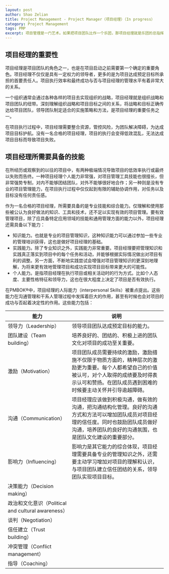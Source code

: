 ```yaml
---
layout: post
author: Shao Zelian
title: Project Management - Project Manager（项目经理）（In progress）
category: Project Management
tags: PMP
excerpt: 项目管理是一门艺术。如果把项目团队比作一个乐团，那项目经理就是乐团的总指挥。
---
```


## 项目经理的重要性

项目经理是项目团队的角色之一，也是在项目启动之前需要第一个确定的重要角色。项目经理不仅仅是具有一定权力的领导者，更多的是为项目达成预定目标所承担的首要责任人。项目执行效率和最终成功与否与项目经理的管理水平有着非常大的关系。

一个组织通常会通过各种各样的项目去实现组织的战略，项目经理就是组织战略和项目团队的纽带。深刻理解组织战略和项目目标之间的关系，将战略和目标正确传达给项目团队，领导团队制定适合的实施策略和方法，是项目经理的重要任务之一。

在项目执行过程中，项目经理需要整合资源，管控风险，为团队解决障碍，为达成项目目标护航。没有一名合格的项目经理，项目的执行会变得低效混乱，无法达成项目目标而导致项目失败。

## 项目经理所需要具备的技能

在所经历或观察到的以往的项目中，有两种极端情况导致项目的低效率执行或最终以失败而告终。一种项目经理个人能力非常强，对项目管理工具技能也很擅长，但非常强势专制，对内不能够团结团队，对外不能够很好地合作；另一种则是没有专业的项目管理能力，在项目执行过程中仅仅起到有限的辅助协调作用，对任务以及目标没有任何责任感。

作为一名合格的项目经理，所需要具备的是专业技能和综合能力。仅理解和使用那些被公认为良好做法的知识、工具和技术，还不足以实现有效的项目管理。要有效管理项目，除了应具备特定应用领域的技能和通用管理方面的能力以外，项目经理还需具备以下能力：
- 知识能力。也就是专业的项目管理知识，这种知识能力可以通过参加一些专业的管理培训获得，这也是做好项目经理的基础。
- 实践能力。除了专业知识之外，实践能力非常重要。项目经理要把管理知识和实践真正落实到项目中的每个任务和活动，并能够根据实际情况做出对项目有利的调整。另一方面，不断地实践尝试会增强对项目管理知识的更深刻地理解，为将来更有效地管理项目和成功实现项目目标带来更大的可能性。
- 个人能力。是指项目经理在执行项目或相关活动时的行为方式。比如个人态度、主要性格特征和领导力，这也在很大程度上决定了项目是否有效执行。

在PMBOK®中，项目经理的人际能力（interpersonal Skills）被重点提出。这些能力在沟通管理和干系人管理过程中发挥着巨大的作用，甚至有时候也会对项目的成功与否起着决定性的作用。这些能力包括： <br/>

能力                                                      | 说明
------------------------                                  |---------------------
领导力（Leadership）                                        | 领导项目团队达成预定目标的能力。
团队建设（Team building）                                   | 培养良好的、团结的、积极上进的团队文化对项目的成功至关重要。
激励（Motivation）                                          | 项目团队成员需要持续的激励，激励措施不仅限于物质方面的，精神层次的激励更为重要。每个人都希望自己的价值被认可，对个人取得的成绩要及时得表示认可和赞扬。在团队成员遇到困难的时候要主动关怀并引导逾越障碍。
沟通（Communication）                                       | 项目经理应该做到积极沟通，做有效的沟通，把沟通结构化管理。良好的沟通方式和方法可以增加团队成员对项目经理的信任度。同时也鼓励团队成员做好沟通，培养团队的良好的沟通氛围，也是团队文化建设的重要部分。
影响力（Influencing）                                       | 影响力是其它能力的综合体现，项目经理需要具备专业的管理知识之外，还需要主动学习增加对项目的理解和认识，与项目团队建立信任团结的关系，领导团队实现项目目标。
决策能力（Decision making）                                 |
政治和文化意识（Political and cultural awareness）           |
谈判（Negotiation）                                         |
信任建立（Trust building）                                  |
冲突管理（Conflict management）                             |
指导（Coaching）                                           |